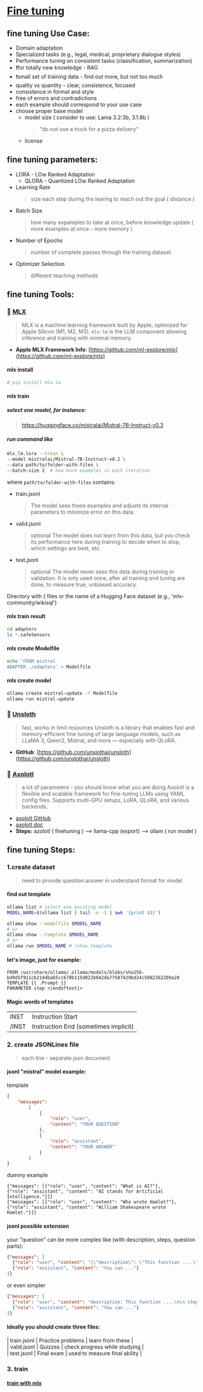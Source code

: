 # [Fine tuning](./ai-tools-fine-tuning.md)

## fine tuning Use Case:
* Domain adaptation
* Specialized tasks (e.g., legal, medical, proprietary dialogue styles)
* Performance tuning on consistent tasks (classification, summarization)
* ❗for totally new knowledge - RAG
* ❗small set of training data - find out more, but not too much 
* quality vs quantity - clear, consistence, focused
* consistence in format and style 
* free of errors and contradictions
* each example should correspond to your use case
* choose proper base model
  * model size ( consider to use: Lama 3.2:3b, 3.1.8b )
    > "do not use a truck for a pizza delivery"
  * license

## fine tuning parameters:
* LORA - LOw Ranked Adaptation
  * QLORA - Quantized LOw Ranked Adaptation
* Learning Rate
  > size each step during the learing to reach out the goal ( distance )
* Batch Size
  > how many expamples to take at once, before knowledge update ( more examples at once - more memory )
* Number of Epochs
  > number of complete passes through the training dataset.
* Optimizer Selection
  > different teaching methods

## fine tuning Tools:

### 🧠 [MLX](https://github.com/ml-explore/mlx-lm)
> MLX is a machine learning framework built by Apple, optimized for Apple Silicon (M1, M2, M3). `mlx-lm` is the LLM component allowing inference and training with minimal memory.
- **Apple MLX Framework Info**: [https://github.com/ml-explore/mlx](https://github.com/ml-explore/mlx)

#### mlx install 
```sh
# pip install mlx-lm
```

#### mlx train
##### select one model, for instance:
   > https://huggingface.co/mistralai/Mistral-7B-Instruct-v0.3
##### run command like
```sh
mlx_lm.lora --train \
--model mistralai/Mistral-7B-Instruct-v0.2 \
--data path/to/folder-with-files \
--batch-size 2  # how much examples in each iteration 
```  
where `path/to/folder-with-files` contains:
* train.jsonl
  > The model sees these examples and adjusts its internal parameters to minimize error on this data.
* valid.jsonl 
  > optional
  > The model does not learn from this data, but you check its performance here during training to decide when to stop, which settings are best, etc.
* test.jsonl 
  > optional
  > The model never sees this data during training or validation. It is only used once, after all training and tuning are done, to measure true, unbiased accuracy.

 Directory with { files or the name of a Hugging Face dataset (e.g., 'mlx-community/wikisql')

#### mlx train result
```sh
cd adapters
ls *.safetensors
```

#### mlx create Modelfile
```sh
echo 'FROM mistral
ADAPTER ./adapters' > Modelfile
```

#### mlx create model
```sh
ollama create mistral-update -f Modelfile
ollama run mistral-update
```

### 🦥 [Unsloth](https://www.unsloth.ai)
> fast, works in limit resources
> Unsloth is a library that enables fast and memory-efficient fine-tuning of large language models, such as LLaMA 3, Qwen2, Mistral, and more — especially with QLoRA.
- **GitHub**: [https://github.com/unslothai/unsloth](https://github.com/unslothai/unsloth)

### 🦎 [Axolotl](https://axolotl.ai)
> a lot of parameters - you should know what you are doing 
> Axolotl is a flexible and scalable framework for fine-tuning LLMs using YAML config files. Supports multi-GPU setups, LoRA, QLoRA, and various backends.
- [axolotl GitHub](https://github.com/axolotl-ai-cloud/axolotl)
- [axolotl doc](https://docs.axolotl.ai/docs/getting-started.html)
- **Steps:** azolotl ( finetuning )  --> llama-cpp (export) --> ollam ( run model )

## fine tuning Steps:

### 1.create dataset 
> need to provide question:answer in understand format for model 

#### find out template
```sh
ollama list # select one existing model 
MODEL_NAME=$(ollama list | tail -n -1 | awk '{print $1}')

ollama show --modelfile $MODEL_NAME
# or 
ollama show --template $MODEL_NAME
# or 
ollama run $MODEL_NAME # /show template
```

#### let's image, just for example:
```docker
FROM /usr/share/ollama/.ollama/models/blobs/sha256-bd9d5f911cb214dba65cc678b115d022b042da77507429bd24c5082262209a20
TEMPLATE {{ .Prompt }}
PARAMETER stop <|endoftext|>
```

#### Magic words of templates
|        |                                      |  
|--------|--------------------------------------|  
| INST   | Instruction Start                    |  
| /INST  | Instruction End (sometimes implicit) |  


### 2. create JSONLines file
> each line - separate json document 
#### jsonl "mistral" model example:
template
```json
{
    "messages": 
        [
            {
                "role": "user", 
                "content": "YOUR QUESTION"
            }, 
            {
                "role": "assistant", 
                "content": "YOUR ANSWER"
            }
        ]
}
```
dummy example
```json:data.jsonl
{"messages": [{"role": "user", "content": "What is AI?"},       {"role": "assistant", "content": "AI stands for Artificial Intelligence."}]}
{"messages": [{"role": "user", "content": "Who wrote Hamlet?"}, {"role": "assistant", "content": "William Shakespeare wrote Hamlet."}]}
```  

#### jsonl possible extension
your "question" can be more complex like (with description, steps, question parts):
```json
{"messages": [
  {"role": "user", "content": "{\"description\": \"This function ....\", \"steps\": [\"Initialize ...\", \"Call ...\", \"Return ...\"], \"question\": \"How can I ... ?\"}"},
  {"role": "assistant", "content": "You can ..."}
]}
```
or even simpler
```json
{"messages": [
  {"role": "user", "content": "description: This function ....\n\n steps:\n Initialize ...\n Call ...\n Return ...\n\n question: How can I ... ?}"},
  {"role": "assistant", "content": "You can ..."}
]}
```

#### Ideally you should create three files:
| train.jsonl | Practice problems | learn from these               |  
| valid.jsonl | Quizzes           | check progress while studying  |  
| test.jsonl  | Final exam        | used to measure final ability  |  

### 3. train
#### [train with mlx](#mlx-train)
